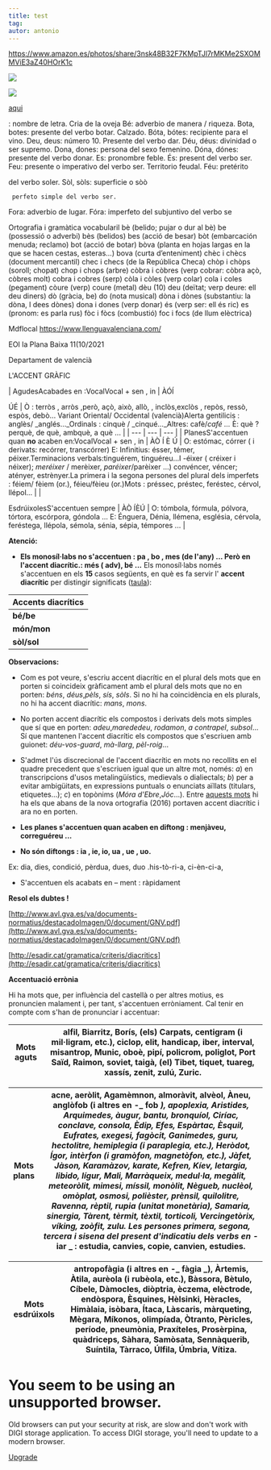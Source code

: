 ```yaml
---
title: test
tag:
autor: antonio
---
```


https://www.amazon.es/photos/share/3nsk48B32F7KMpTJl7rMKMe2SXOMMViE3aZ40HOrK1c

![](http://imgfz.com/i/GRoaz1e.jpeg)

![](https://thumbs2.imgbox.com/bc/a5/oj1OCgPH_t.jpg)

[aqui](https://digistorage.net/tliljsxw)

: nombre de letra. Cria de la oveja	Bé: adverbio de manera / riqueza.
Bota, botes: presente del verbo botar. Calzado.	Bóta, bótes: recipiente para el vino.
Deu, deus: número 10. Presente del verbo dar.	Déu, déus: divinidad o ser supremo.
Dona, dones: persona del sexo femenino.	Dóna, dónes: presente del verbo donar.
Es: pronombre feble.	És: present del verbo ser.
Feu: presente o imperativo del verbo ser. Territorio feudal.	Féu: pretérito

 
   del verbo soler.	Sòl, sòls: superficie o sòò
   
     perfeto simple del verbo ser.
Fora: adverbio de lugar.	Fóra: imperfeto del subjuntivo del verbo se




Ortografia i gramàtica vocabularil
bè (belido; pujar o dur al bè) be (possessió o adverbi) 
bès (belidos) bes (acció de besar) 
bòt (embarcación menuda; reclamo) bot (acció de botar) 
bòva (planta en hojas largas en la que se hacen
cestas, esteras...) bova (curta d’enteniment)
chèc i chècs (document mercantil) chec i checs (de la República Checa) 
chòp i chòps (soroll; chopat) chop i chops (arbre) 
còbra i còbres (verp cobrar: còbra açò, 
còbres molt) cobra i cobres (serp) 
còla i còles (verp colar) cola i coles (pegament) 
còure (verp) coure (metal) 
dèu (10) deu (deïtat; verp deure: ell deu 
diners) 
dò (gràcia, be) do (nota musical) 
dòna i dònes (substantiu: la dòna, l dees dònes) dona i dones (verp donar) 
és (verp ser: ell és ric) es (pronom: es parla rus) 
fòc i fòcs (combustió) foc i focs (de llum elèctrica)
 
 
 Mdflocal
 https://www.llenguavalenciana.com/
 
 EOI la Plana Baixa 11(10/2021

Departament de valencià

L'ACCENT GRÀFIC

|
AgudesAcabades en :VocalVocal + sen , in
 | ÀÓÍ

ÚÉ | Ò : terròs , arròs ,però, açò, això, allò, , inclòs,exclòs , repòs, ressò, espòs, debò...
Variant Oriental/ Occidental (valencià)Alerta gentilicis : anglès/ _anglés..._Ordinals : cinquè / _cinqué..._Altres: cafè/_café ..._
È: què ? perquè, de què, ambquè, a què ...
 |
| --- | --- | --- |
|
PlanesS'accentuen quan **no** acaben en:VocalVocal + sen , in | ÀÒ
Í
È
Ú |
O: estómac, córrer ( i derivats: recórrer, transcórrer)
E: Infinitius: ésser, témer, péixer.Terminacions verbals:tinguérem, tinguéreu...I -éixer ( créixer i néixer); _meréixer_ / merèixer, _paréixer_/parèixer ...) convéncer, véncer; atényer, estrènyer.La primera i la segona persones del plural dels imperfets : féiem/ fèiem (or.), féieu/fèieu (or.)Mots : préssec, préstec, feréstec, cérvol, llépol... |
|

EsdrúixolesS'accentuen sempre | ÀÒ
ÍÈÚ |
O: tómbola, fórmula, pólvora, tórtora, escórpora, góndola ...
E: Énguera, Dénia, llémena, església, cérvola, feréstega, llépola, sémola, sénia, sépia, témpores ...
 |

**Atenció:**

- **Els monosíl·labs no s'accentuen : pa , bo , mes (de l'any) ... Però en l'accent diacrític.: més ( adv), bé ...** Els monosíl·labs només s'accentuen en els  **15**  casos següents, en què es fa servir l' **accent diacrític**  per distingir significats ([taula](http://esadir.cat/gramatica/criteris/diacritics#taula)):

| **Accents diacrítics** |
| --- |
| **bé/be** | **déu/deu** | **és/es** | **mà/ma** | **més/mes** |
| **món/mon** | **pèl/pel** | **què/que** | **sé/se** | **sí/si** |
| **sòl/sol** | **són/son** | **té/te** | **ús/us** | **vós/vos** |

**Observacions:**

- Com es pot veure, s'escriu accent diacrític en el plural dels mots que en porten si coincideix gràficament amb el plural dels mots que no en porten: _béns_, _déus_,_pèls_, _sís_, _sòls_. Si no hi ha coincidència en els plurals, no hi ha accent diacrític: _mans_, _mons_.

- No porten accent diacrític els compostos i derivats dels mots simples que sí que en porten: _adeu_,_marededeu_, _rodamon_, _a contrapel_, _subsol_... Sí que mantenen l'accent diacrític els compostos que s'escriuen amb guionet: _déu-vos-guard_, _mà-llarg_, _pèl-roig_...
- S'admet l'ús discrecional de l'accent diacrític en mots no recollits en el quadre precedent que s'escriuen igual que un altre mot, només: _a_) en transcripcions d'usos metalingüístics, medievals o dialiectals; _b_) per a evitar ambigüitats, en expressions puntuals o enunciats aïllats (titulars, etiquetes...); _c_) en topònims (_Móra d'Ebre_,_Jóc_...). Entre [aquests mots](https://www.uoc.edu/portal/ca/servei-linguistic/criteris/ortografia/accentuacio/accent-diacritic.html) hi ha els que abans de la nova ortografia (2016) portaven accent diacrític i ara no en porten.
- **Les planes s'accentuen quan acaben en diftong : menjàveu, correguéreu ...**
- **No són diftongs : ia , ie, io, ua , ue , uo.**

Ex: dia, dies, condició, pèrdua, dues, duo .his-tò-ri-a, ci-èn-ci-a,

- S'accentuen els acabats en – ment : ràpidament

**Resol els dubtes !**

[http://www.avl.gva.es/va/documents-normatius/destacadoImagen/0/document/GNV.pdf](http://www.avl.gva.es/va/documents-normatius/destacadoImagen/0/document/GNV.pdf)

[http://esadir.cat/gramatica/criteris/diacritics](http://esadir.cat/gramatica/criteris/diacritics)

**Accentuació errònia**

Hi ha mots que, per influència del castellà o per altres motius, es pronuncien malament i, per tant, s'accentuen erròniament. Cal tenir en compte com s'han de pronunciar i accentuar:

| **Mots aguts** | **alfil, Biarritz, Borís, (els) Carpats, centigram (i mil·ligram, etc.), ciclop, elit, handicap, iber, interval, misantrop, Munic, oboè, pipí, policrom, poliglot, Port Saïd, Raimon, soviet, taigà, (el) Tibet, tiquet, tuareg, xassís, zenit, zulú, Zuric.** |
| --- | --- |

| **Mots plans** | **acne, aeròlit, Agamèmnon, almoràvit, alvèol, Àneu, anglòfob (i altres en -**_ **fob** _**), apoplexia, Aristides, Arquimedes, àugur, bantu, bronquíol, Ciríac, conclave, consola, Èdip, Efes, Espàrtac, Èsquil, Eufrates, exegesi, fagòcit, Ganimedes, guru, hectolitre, hemiplegia (i paraplegia, etc.), Heròdot, Ígor, intèrfon (i gramòfon, magnetòfon, etc.), Jàfet, Jàson, Karamàzov, karate, Kefren, Kíev, letargia, libido, lígur, Mali, Marràqueix, medul·la, megàlit, meteoròlit, mimesi, míssil, monòlit, Nègueb, nuclèol, omòplat, osmosi, polièster, prènsil, quilolitre, Ravenna, rèptil, rupia (unitat monetària), Samaria, sinergia, Tàrent, tèrmit, tèxtil, torticoli, Vercingetòrix, víking, zoòfit, zulu. Les persones primera, segona, tercera i sisena del present d'indicatiu dels verbs en -**_ **iar** _ **: estudia, canvies, copie, canvien, estudies.** |
| --- | --- |

| **Mots esdrúixols** | **antropofàgia (i altres en -**_ **fàgia** _**), Àrtemis, Àtila, aurèola (i rubèola, etc.), Bàssora, Bètulo, Cíbele, Dàmocles, diòptria, èczema, elèctrode, endòspora, Èsquines, Hèlsinki, Hèracles, Himàlaia, isòbara, Ítaca, Làscaris, màrqueting, Mègara, Míkonos, olimpíada, Òtranto, Pèricles, període, pneumònia, Praxíteles, Prosèrpina, quàdriceps, Sàhara, Samòsata, Sennàquerib, Suíntila, Tàrraco, Úlfila, Úmbria, Vítiza.** |
| --- | --- |
 

# You seem to be using an unsupported browser.

Old browsers can put your security at risk, are slow and don't work with DIGI storage application. To access DIGI storage, you'll need to update to a modern browser.

[Upgrade](https://www.whatsmybrowser.org/)
